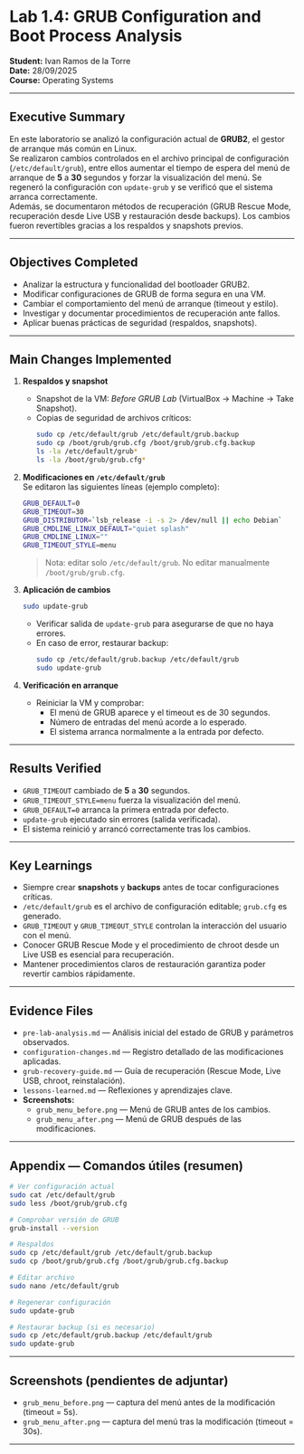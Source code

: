 # Lab 1.4: GRUB Configuration and Boot Process Analysis

**Student:** Ivan Ramos de la Torre  
**Date:** 28/09/2025  
**Course:** Operating Systems  

---

## Executive Summary
En este laboratorio se analizó la configuración actual de **GRUB2**, el gestor de arranque más común en Linux.  
Se realizaron cambios controlados en el archivo principal de configuración (`/etc/default/grub`), entre ellos aumentar el tiempo de espera del menú de arranque de **5** a **30** segundos y forzar la visualización del menú. Se regeneró la configuración con `update-grub` y se verificó que el sistema arranca correctamente.  
Además, se documentaron métodos de recuperación (GRUB Rescue Mode, recuperación desde Live USB y restauración desde backups). Los cambios fueron revertibles gracias a los respaldos y snapshots previos.

---

## Objectives Completed
- Analizar la estructura y funcionalidad del bootloader GRUB2.  
- Modificar configuraciones de GRUB de forma segura en una VM.  
- Cambiar el comportamiento del menú de arranque (timeout y estilo).  
- Investigar y documentar procedimientos de recuperación ante fallos.  
- Aplicar buenas prácticas de seguridad (respaldos, snapshots).

---

## Main Changes Implemented

1. **Respaldos y snapshot**
   - Snapshot de la VM: *Before GRUB Lab* (VirtualBox → Machine → Take Snapshot).  
   - Copias de seguridad de archivos críticos:
     ```bash
     sudo cp /etc/default/grub /etc/default/grub.backup
     sudo cp /boot/grub/grub.cfg /boot/grub/grub.cfg.backup
     ls -la /etc/default/grub*
     ls -la /boot/grub/grub.cfg*
     ```

2. **Modificaciones en `/etc/default/grub`**  
   Se editaron las siguientes líneas (ejemplo completo):
   ```bash
   GRUB_DEFAULT=0
   GRUB_TIMEOUT=30
   GRUB_DISTRIBUTOR=`lsb_release -i -s 2> /dev/null || echo Debian`
   GRUB_CMDLINE_LINUX_DEFAULT="quiet splash"
   GRUB_CMDLINE_LINUX=""
   GRUB_TIMEOUT_STYLE=menu
   ```
   > Nota: editar solo `/etc/default/grub`. No editar manualmente `/boot/grub/grub.cfg`.

3. **Aplicación de cambios**
   ```bash
   sudo update-grub
   ```
   - Verificar salida de `update-grub` para asegurarse de que no haya errores.  
   - En caso de error, restaurar backup:
     ```bash
     sudo cp /etc/default/grub.backup /etc/default/grub
     sudo update-grub
     ```

4. **Verificación en arranque**
   - Reiniciar la VM y comprobar:
     - El menú de GRUB aparece y el timeout es de 30 segundos.
     - Número de entradas del menú acorde a lo esperado.
     - El sistema arranca normalmente a la entrada por defecto.

---

## Results Verified
- `GRUB_TIMEOUT` cambiado de **5** a **30** segundos.  
- `GRUB_TIMEOUT_STYLE=menu` fuerza la visualización del menú.  
- `GRUB_DEFAULT=0` arranca la primera entrada por defecto.  
- `update-grub` ejecutado sin errores (salida verificada).  
- El sistema reinició y arrancó correctamente tras los cambios.

---

## Key Learnings
- Siempre crear **snapshots** y **backups** antes de tocar configuraciones críticas.  
- `/etc/default/grub` es el archivo de configuración editable; `grub.cfg` es generado.  
- `GRUB_TIMEOUT` y `GRUB_TIMEOUT_STYLE` controlan la interacción del usuario con el menú.  
- Conocer GRUB Rescue Mode y el procedimiento de chroot desde un Live USB es esencial para recuperación.  
- Mantener procedimientos claros de restauración garantiza poder revertir cambios rápidamente.

---

## Evidence Files
- `pre-lab-analysis.md` — Análisis inicial del estado de GRUB y parámetros observados.  
- `configuration-changes.md` — Registro detallado de las modificaciones aplicadas.  
- `grub-recovery-guide.md` — Guía de recuperación (Rescue Mode, Live USB, chroot, reinstalación).  
- `lessons-learned.md` — Reflexiones y aprendizajes clave.  
- **Screenshots:**  
  - `grub_menu_before.png` — Menú de GRUB antes de los cambios.  
  - `grub_menu_after.png` — Menú de GRUB después de las modificaciones.

---

## Appendix — Comandos útiles (resumen)
```bash
# Ver configuración actual
sudo cat /etc/default/grub
sudo less /boot/grub/grub.cfg

# Comprobar versión de GRUB
grub-install --version

# Respaldos
sudo cp /etc/default/grub /etc/default/grub.backup
sudo cp /boot/grub/grub.cfg /boot/grub/grub.cfg.backup

# Editar archivo
sudo nano /etc/default/grub

# Regenerar configuración
sudo update-grub

# Restaurar backup (si es necesario)
sudo cp /etc/default/grub.backup /etc/default/grub
sudo update-grub
```

---

## Screenshots (pendientes de adjuntar)
- `grub_menu_before.png` — captura del menú antes de la modificación (timeout = 5s).  
- `grub_menu_after.png` — captura del menú tras la modificación (timeout = 30s).

---
